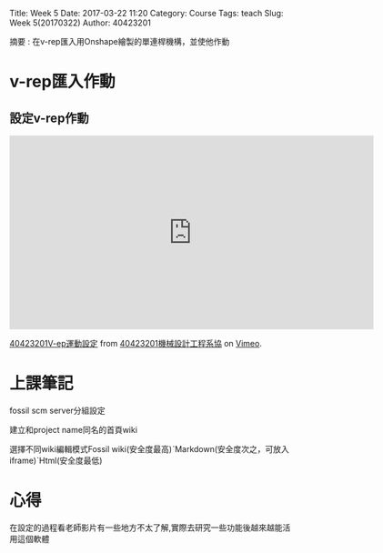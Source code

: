 Title: Week 5 
Date: 2017-03-22 11:20
Category: Course
Tags: teach
Slug: Week 5(20170322)
Author: 40423201

摘要 : 在v-rep匯入用Onshape繪製的單連桿機構，並使他作動

<!-- PELICAN_END_SUMMARY -->

<h1> v-rep匯入作動</h1>

<h2>設定v-rep作動</h2>

<iframe src="https://player.vimeo.com/video/210448404" width="640" height="341" frameborder="0" webkitallowfullscreen mozallowfullscreen allowfullscreen></iframe>
<p><a href="https://vimeo.com/210448404">40423201V-ep運動設定</a> from <a href="https://vimeo.com/user45597735">40423201機械設計工程系協</a> on <a href="https://vimeo.com">Vimeo</a>.</p>

<h1>上課筆記</h1>
<p>fossil scm server分組設定</p>
<p>建立和project name同名的首頁wiki</p>
<p>選擇不同wiki編輯模式Fossil wiki(安全度最高)ˋMarkdown(安全度次之，可放入iframe)ˋHtml(安全度最低)</p>

<h1>心得</h1>

<p>在設定的過程看老師影片有一些地方不太了解,實際去研究一些功能後越來越能活用這個軟體</p>


